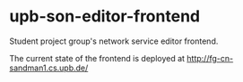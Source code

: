 # upb-son-editor-frontend
Student project group's network service editor frontend. 

The current state of the frontend is deployed at http://fg-cn-sandman1.cs.upb.de/
